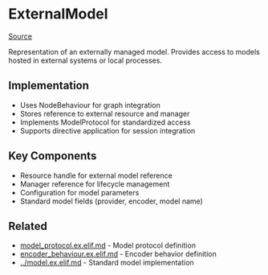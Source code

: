 # ExternalModel
[Source](/github/ai/genai_all/genai_core/lib/vnext_genai/nodes/model/external_model.ex)

Representation of an externally managed model. Provides access to models hosted in external systems or local processes.

## Implementation
- Uses NodeBehaviour for graph integration
- Stores reference to external resource and manager
- Implements ModelProtocol for standardized access
- Supports directive application for session integration

## Key Components
- Resource handle for external model reference
- Manager reference for lifecycle management
- Configuration for model parameters
- Standard model fields (provider, encoder, model name)

## Related
- [model_protocol.ex.elif.md](model_protocol.ex.elif.md) - Model protocol definition
- [encoder_behaviour.ex.elif.md](encoder_behaviour.ex.elif.md) - Encoder behavior definition
- [../model.ex.elif.md](../model.ex.elif.md) - Standard model implementation